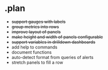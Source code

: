 # .plan

- ~~support gauges with labels~~
- ~~group metrics into rows~~
- ~~improve layout of panels~~
- ~~make height and width of panels configurable~~
- ~~support variables in drilldown dashboards~~
- add help to commands
- document functions
- auto-detect format from queries of alerts
- stretch panels to fill a row
